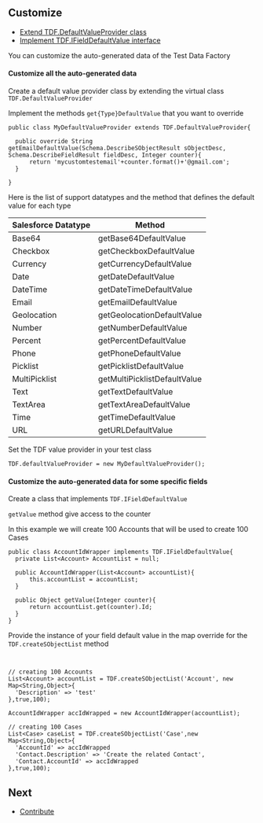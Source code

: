 ## Customize

* [Extend TDF.DefaultValueProvider class](#customize-all-the-auto-generated-data)
* [Implement TDF.IFieldDefaultValue interface](#customize-the-auto-generated-data-for-some-specific-fields)

You can customize the auto-generated data of the Test Data Factory 

#### Customize all the auto-generated data

Create a default value provider class by extending the virtual class ``TDF.DefaultValueProvider`` 

Implement the methods ``get{Type}DefaultValue`` that you want to override

  ```apex
public class MyDefaultValueProvider extends TDF.DefaultValueProvider{

	public override String getEmailDefaultValue(Schema.DescribeSObjectResult sObjectDesc, Schema.DescribeFieldResult fieldDesc, Integer counter){
		return 'mycustomtestemail'+counter.format()+'@gmail.com';
	}

}
  ```
 
 Here is the list of support datatypes and the method that defines the default value for each type

| Salesforce    Datatype | Method                       |
|------------------------|------------------------------|
| Base64                 | getBase64DefaultValue        |
| Checkbox               | getCheckboxDefaultValue      |
| Currency               | getCurrencyDefaultValue      |
| Date                   | getDateDefaultValue          |
| DateTime               | getDateTimeDefaultValue      |
| Email                  | getEmailDefaultValue         |
| Geolocation            | getGeolocationDefaultValue   |
| Number                 | getNumberDefaultValue        |
| Percent                | getPercentDefaultValue       |
| Phone                  | getPhoneDefaultValue         |
| Picklist               | getPicklistDefaultValue      |
| MultiPicklist          | getMultiPicklistDefaultValue |
| Text                   | getTextDefaultValue          |
| TextArea               | getTextAreaDefaultValue      |
| Time                   | getTimeDefaultValue          |
| URL                    | getURLDefaultValue           |
 
  Set the TDF value provider in your test class 
  
  ```apex
  TDF.defaultValueProvider = new MyDefaultValueProvider();
  ```
 
  
 #### Customize the auto-generated data for some specific fields
 
 Create a class that implements ``TDF.IFieldDefaultValue`` 
 
 ``getValue`` method give access to the counter
 
 In this example we will create 100 Accounts that will be used to create 100 Cases 
  
  ```apex
public class AccountIdWrapper implements TDF.IFieldDefaultValue{
	private List<Account> AccountList = null;

	public AccountIdWrapper(List<Account> accountList){
		this.accountList = accountList;
	}

	public Object getValue(Integer counter){
		return accountList.get(counter).Id;
	}
}
  ```
  Provide the instance of your field default value in the map override for the ``TDF.createSObjectList`` method
  
  ```apex


// creating 100 Accounts
List<Account> accountList = TDF.createSObjectList('Account', new Map<String,Object>{
	'Description' => 'test'
},true,100);

AccountIdWrapper accIdWrapped = new AccountIdWrapper(accountList);

// creating 100 Cases
List<Case> caseList = TDF.createSObjectList('Case',new Map<String,Object>{
	'AccountId' => accIdWrapped
	'Contact.Description' => 'Create the related Contact',
	'Contact.AccountId' => accIdWrapped
},true,100);
  ```

## Next

* [Contribute](CONTRIBUTE.md)
